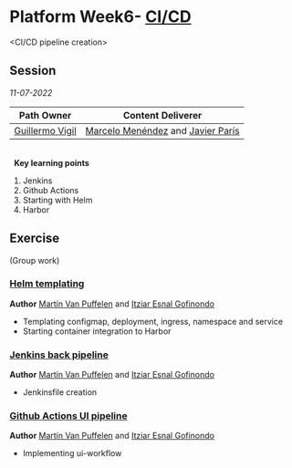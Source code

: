 # Platform Week6- [CI/CD](https://github.com/empathyco/academy-platform-training-budget/blob/main/docs/ci-cd.md)
<CI/CD pipeline creation>

## Session

*11-07-2022*

<!-- (Do not change the line below!!!) -->
| **Path Owner** | **Content Deliverer** | 
| --- | --- | 
| [Guillermo Vigil](https://github.com/guillermotti) | [Marcelo Menéndez](https://github.com/marcemv90) and [Javier París](https://github.com/JParisR) | \ 

\
&nbsp; <!-- (Do not change this and above line PLEASE!!!) -->
**Key learning points** <!-- (Do not change this line!!!) -->
1. Jenkins
2. Github Actions
3. Starting with Helm
4. Harbor


## Exercise
(Group work) <!-- Comment wheter if it is autonomous or group work -->
<Statement>

  
### [Helm templating](https://github.com/empathyco/academy-platform-training-budget/tree/main/helm)
**Author** [Martín Van Puffelen](https://github.com/martinvplopez) and [Itziar Esnal Gofinondo](https://github.com/ItziEG)
- Templating configmap, deployment, ingress, namespace and  service
- Starting container integration to Harbor

### [Jenkins back pipeline](https://github.com/empathyco/academy-platform-training-budget/blob/main/Jenkinsfile)
**Author** [Martín Van Puffelen](https://github.com/martinvplopez) and [Itziar Esnal Gofinondo](https://github.com/ItziEG)
- Jenkinsfile creation


### [Github Actions UI pipeline](https://github.com/empathyco/academy-platform-training-budget/tree/main/.github/workflows)
**Author** [Martín Van Puffelen](https://github.com/martinvplopez) and [Itziar Esnal Gofinondo](https://github.com/ItziEG)
- Implementing ui-workflow

  


  
